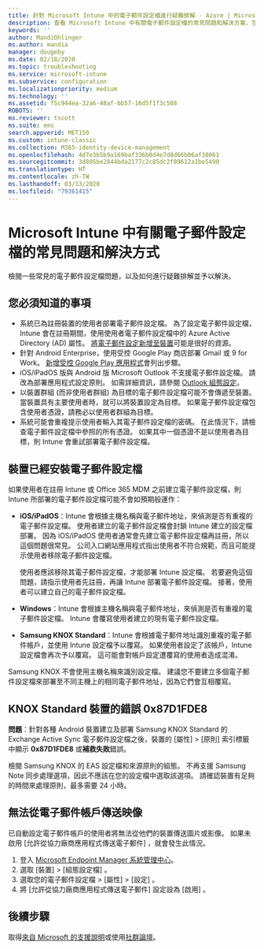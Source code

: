 ```yaml
---
title: 針對 Microsoft Intune 中的電子郵件設定檔進行疑難排解 - Azure | Microsoft Docs
description: 查看 Microsoft Intune 中有關電子郵件設定檔的常見問題和解決方案，包括 Samsung KNOX Standard Android 裝置上重複的電子郵件設定檔和錯誤。
keywords: ''
author: MandiOhlinger
ms.author: mandia
manager: dougeby
ms.date: 02/18/2020
ms.topic: troubleshooting
ms.service: microsoft-intune
ms.subservice: configuration
ms.localizationpriority: medium
ms.technology: ''
ms.assetid: f5c944ea-32a6-48af-bb57-16d5f1f3c588
ROBOTS: ''
ms.reviewer: tscott
ms.suite: ems
search.appverid: MET150
ms.custom: intune-classic
ms.collection: M365-identity-device-management
ms.openlocfilehash: 4d7e3b5b9a169baf336b0d4e7d8d66b06af38061
ms.sourcegitcommit: 3d895be2844bda2177c2c85dc2f09612a1be5490
ms.translationtype: HT
ms.contentlocale: zh-TW
ms.lasthandoff: 03/13/2020
ms.locfileid: "79361415"
---
```

# <a name="common-issues-and-resolutions-with-email-profiles-in-microsoft-intune"></a>Microsoft Intune 中有關電子郵件設定檔的常見問題和解決方式

檢閱一些常見的電子郵件設定檔問題，以及如何進行疑難排解並予以解決。

## <a name="what-you-need-to-know"></a>您必須知道的事項

- 系統已為註冊裝置的使用者部署電子郵件設定檔。 為了設定電子郵件設定檔，Intune 會在註冊期間，使用使用者電子郵件設定檔中的 Azure Active Directory (AD) 屬性。 [將電子郵件設定新增至裝置](email-settings-configure.md)可能是很好的資源。
- 針對 Android Enterprise，使用受控 Google Play 商店部署 Gmail 或 9 for Work。 [新增受控 Google Play 應用程式](../apps/apps-add-android-for-work.md)會列出步驟。
- iOS/iPadOS 版與 Android 版 Microsoft Outlook 不支援電子郵件設定檔。 請改為部署應用程式設定原則。 如需詳細資訊，請參閱 [Outlook 組態設定](../apps/app-configuration-policies-outlook.md)。
- 以裝置群組 (而非使用者群組) 為目標的電子郵件設定檔可能不會傳遞至裝置。 當裝置具有主要使用者時，就可以將裝置設定為目標。 如果電子郵件設定檔包含使用者憑證，請務必以使用者群組為目標。
- 系統可能會重複提示使用者輸入其電子郵件設定檔的密碼。 在此情況下，請檢查電子郵件設定檔中參照的所有憑證。 如果其中一個憑證不是以使用者為目標，則 Intune 會重試部署電子郵件設定檔。

## <a name="device-already-has-an-email-profile-installed"></a>裝置已經安裝電子郵件設定檔

如果使用者在註冊 Intune 或 Office 365 MDM 之前建立電子郵件設定檔，則 Intune 所部署的電子郵件設定檔可能不會如預期般運作：

- **iOS/iPadOS**：Intune 會根據主機名稱與電子郵件地址，來偵測是否有重複的電子郵件設定檔。 使用者建立的電子郵件設定檔會封鎖 Intune 建立的設定檔部署。 因為 iOS/iPadOS 使用者通常會先建立電子郵件設定檔再註冊，所以這個問題很常見。 公司入口網站應用程式指出使用者不符合規範，而且可能提示使用者移除電子郵件設定檔。

  使用者應該移除其電子郵件設定檔，才能部署 Intune 設定檔。 若要避免這個問題，請指示使用者先註冊，再讓 Intune 部署電子郵件設定檔。 接著，使用者可以建立自己的電子郵件設定檔。

- **Windows**：Intune 會根據主機名稱與電子郵件地址，來偵測是否有重複的電子郵件設定檔。 Intune 會覆寫使用者建立的現有電子郵件設定檔。

- **Samsung KNOX Standard**：Intune 會根據電子郵件地址識別重複的電子郵件帳戶，並使用 Intune 設定檔予以覆寫。 如果使用者設定了該帳戶，Intune 設定檔會再次予以覆寫。 這可能會對帳戶設定遭覆寫的使用者造成混淆。

Samsung KNOX 不會使用主機名稱來識別設定檔。 建議您不要建立多個電子郵件設定檔來部署至不同主機上的相同電子郵件地址，因為它們會互相覆寫。

## <a name="error-0x87d1fde8-for-knox-standard-device"></a>KNOX Standard 裝置的錯誤 0x87D1FDE8

**問題**：針對各種 Android 裝置建立及部署 Samsung KNOX Standard 的 Exchange Active Sync 電子郵件設定檔之後，裝置的 [屬性] > [原則] 索引標籤中顯示 **0x87D1FDE8** 或**補救失敗**錯誤。

檢閱 Samsung KNOX 的 EAS 設定檔和來源原則的組態。 不再支援 Samsung Note 同步處理選項，因此不應該在您的設定檔中選取該選項。 請確認裝置有足夠的時間來處理原則，最多需要 24 小時。

## <a name="unable-to-send-images-from--email-account"></a>無法從電子郵件帳戶傳送映像

已自動設定電子郵件帳戶的使用者將無法從他們的裝置傳送圖片或影像。 如果未啟用 [允許從協力廠商應用程式傳送電子郵件]  ，就會發生此情況。

1. 登入 [Microsoft Endpoint Manager 系統管理中心](https://go.microsoft.com/fwlink/?linkid=2109431)。
2. 選取 [裝置]   > [組態設定檔]  。
3. 選取您的電子郵件設定檔 > [屬性]   > [設定]  。
4. 將 [允許從協力廠商應用程式傳送電子郵件]  設定設為 [啟用]  。

## <a name="next-steps"></a>後續步驟

取得[來自 Microsoft 的支援說明](../fundamentals/get-support.md)或使用[社群論壇](https://social.technet.microsoft.com/Forums/en-US/home?category=microsoftintune)。
